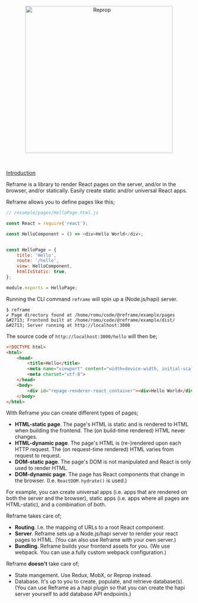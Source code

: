 <!---






    WARNING, READ THIS.
    This is a computed file. Do not edit.
    Edit `/docs/introduction.template.md` instead.












    WARNING, READ THIS.
    This is a computed file. Do not edit.
    Edit `/docs/introduction.template.md` instead.












    WARNING, READ THIS.
    This is a computed file. Do not edit.
    Edit `/docs/introduction.template.md` instead.












    WARNING, READ THIS.
    This is a computed file. Do not edit.
    Edit `/docs/introduction.template.md` instead.












    WARNING, READ THIS.
    This is a computed file. Do not edit.
    Edit `/docs/introduction.template.md` instead.






-->
[<p align="center"><img src='https://github.com/brillout-test/reprop-test/blob/master/docs/logo/logo-title.svg' width=400 style=    "max-width:100%;" alt="Reprop"/></p>](https://github.com/brillout/reprop)
<br/>

[Introduction](/../../)

Reframe is a library to render React pages on the server, and/or in the browser, and/or statically.
 Easily create static and/or universal React apps.


Reframe allows you to define pages like this;

~~~js
// /example/pages/HelloPage.html.js

const React = require('react');

const HelloComponent = () => <div>Hello World</div>;


const HelloPage = {
    title: 'Hello',
    route: '/hello',
    view: HelloComponent,
    htmlIsStatic: true,
};

module.exports = HelloPage;
~~~

Running the CLI command `reframe` will spin up a (Node.js/hapi) server.

~~~shell
$ reframe
✔ Page directory found at /home/romu/code/@reframe/example/pages
&#2713; Frontend built at /home/romu/code/@reframe/example/dist/
&#2713; Server running at http://localhost:3000
~~~

The source code of `http://localhost:3000/hello` will then be;

~~~html
<!DOCTYPE html>
<html>
    <head>
        <title>Hello</title>
        <meta name="viewport" content="width=device-width, initial-scale=1, maximum-scale=1">
        <meta charset="utf-8">
    </head>
    <body>
        <div id="repage-renderer-react_container"><div>Hello World</div></div>
    </body>
</html>
~~~

With Reframe you can create different types of pages;

 - **HTML-static page**. The page's HTML is static and is rendered to HTML when building the frontend. The (on build-time rendered) HTML never changes.
 - **HTML-dynamic page**. The page's HTML is (re-)rendered upon each HTTP request. The (on request-time rendered) HTML varies from request to request.
 - **DOM-static page**. The page's DOM is not manipulated and React is only used to render HTML.
 - **DOM-dynamic page**. The page has React components that change in the browser. (I.e. `ReactDOM.hydrate()` is used.)

For example, you can create universal apps (i.e. apps that are rendered on both the server and the browser), static apps (i.e. apps where all pages are HTML-static), and a combination of both.

Reframe takes care of;

 - **Routing**. I.e. the mapping of URLs to a root React component.
 - **Server**. Reframe sets up a Node.js/hapi server to render your react pages to HTML. (You can also use Reframe with your own server.)
 - **Bundling**. Reframe builds your frontend assets for you. (We use webpack. You can use a fully custom webpack configuration.)

Reframe **doesn't** take care of;

 - State mangement. Use Redux, MobX, or Reprop instead.
 - Database. It's up to you to create, populate, and retrieve database(s). (You can use Reframe as a hapi plugin so that you can create the hapi server yourself to add database API endpoints.)

<!---






    WARNING, READ THIS.
    This is a computed file. Do not edit.
    Edit `/docs/introduction.template.md` instead.












    WARNING, READ THIS.
    This is a computed file. Do not edit.
    Edit `/docs/introduction.template.md` instead.












    WARNING, READ THIS.
    This is a computed file. Do not edit.
    Edit `/docs/introduction.template.md` instead.












    WARNING, READ THIS.
    This is a computed file. Do not edit.
    Edit `/docs/introduction.template.md` instead.












    WARNING, READ THIS.
    This is a computed file. Do not edit.
    Edit `/docs/introduction.template.md` instead.






-->
